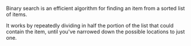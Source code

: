 Binary search is an efficient algorithm for finding an item from a sorted list of items.

It works by repeatedly dividing in half the portion of the list that could contain the item, until you've narrowed down the possible locations to just one.
